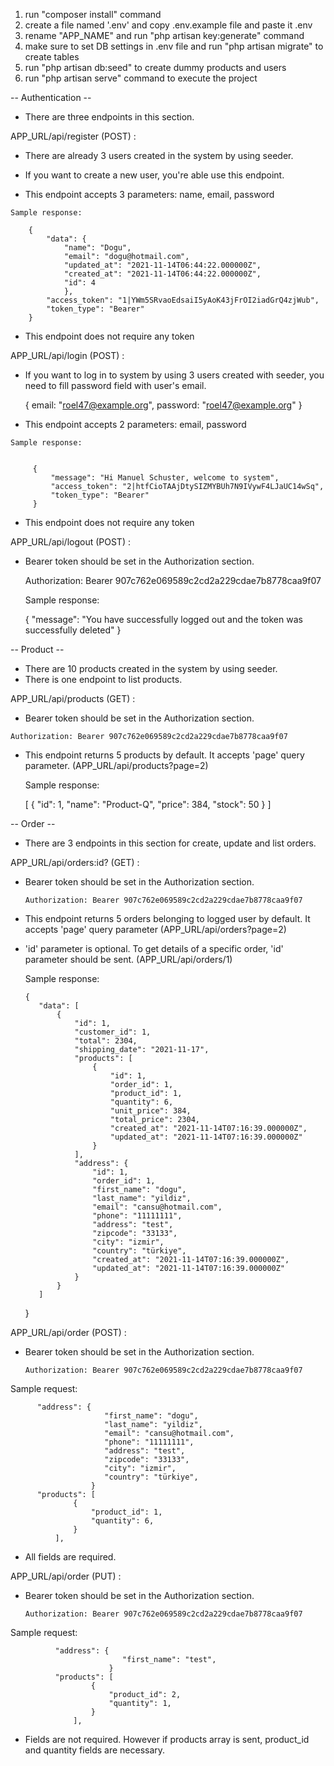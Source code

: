 1) run "composer install" command
2) create a file named '.env' and copy .env.example file and paste it .env
3) rename "APP_NAME" and run "php artisan key:generate" command
4) make sure to set DB settings in .env file and run "php artisan migrate" to create tables
5) run "php artisan db:seed" to create dummy products and users
6) run "php artisan serve" command to execute the project

-- Authentication --
- There are three endpoints in this section.

APP_URL/api/register (POST)  :  
  
   - There are already 3 users created in the system by using seeder.
   
   - If you want to create a new user, you're able use this endpoint.
   
   - This endpoint accepts 3 parameters: name, email, password
    
    Sample response:
      
        {
            "data": {
                "name": "Dogu",
                "email": "dogu@hotmail.com",
                "updated_at": "2021-11-14T06:44:22.000000Z",
                "created_at": "2021-11-14T06:44:22.000000Z",
                "id": 4
                },
            "access_token": "1|YWm5SRvaoEdsaiI5yAoK43jFrOI2iadGrQ4zjWub",
            "token_type": "Bearer"
        }
    
   - This endpoint does not require any token
    
    
APP_URL/api/login (POST)  :  
   
   - If you want to log in to system by using 3 users created with seeder, you need to fill password
    field with user's email.
      
        
      
        {
            email: "roel47@example.org",
            password: "roel47@example.org"
        }
    
   - This endpoint accepts 2 parameters: email, password
    
    
    
    Sample response:
       
       
         {
             "message": "Hi Manuel Schuster, welcome to system",
             "access_token": "2|htfCioTAAjDtySIZMYBUh7N9IVywF4LJaUC14wSq",
             "token_type": "Bearer"
         }
    
    
   - This endpoint does not require any token

APP_URL/api/logout (POST)  : 

   - Bearer token should be set in the Authorization section.
    
    
     Authorization: Bearer 907c762e069589c2cd2a229cdae7b8778caa9f07
     
     
     
     
     Sample response:
     
        {
             "message": "You have successfully logged out and the token was successfully deleted"
        }

-- Product --

   - There are 10 products created in the system by using seeder.
   - There is one endpoint to list products.
   
APP_URL/api/products (GET)  :

   - Bearer token should be set in the Authorization section.
       
    
    Authorization: Bearer 907c762e069589c2cd2a229cdae7b8778caa9f07
    
    

   - This endpoint returns 5 products by default. It accepts 'page' query parameter.
   (APP_URL/api/products?page=2)
   
        
     Sample response:
     
      
        [
            {
                "id": 1,
                "name": "Product-Q",
                "price": 384,
                "stock": 50
            }
        ]

-- Order --

   - There are 3 endpoints in this section for create, update and list orders.
   
APP_URL/api/orders:id? (GET)  :
    
   - Bearer token should be set in the Authorization section.
           
         Authorization: Bearer 907c762e069589c2cd2a229cdae7b8778caa9f07


   - This endpoint returns 5 orders belonging to logged user by default. It accepts 'page' query parameter
   (APP_URL/api/orders?page=2)
   
   - 'id' parameter is optional. To get details of a specific order, 'id' parameter should be sent.
    (APP_URL/api/orders/1)

        
      
       Sample response: 
        
        
         {
            "data": [
                {
                    "id": 1,
                    "customer_id": 1,
                    "total": 2304,
                    "shipping_date": "2021-11-17",
                    "products": [
                        {
                            "id": 1,
                            "order_id": 1,
                            "product_id": 1,
                            "quantity": 6,
                            "unit_price": 384,
                            "total_price": 2304,
                            "created_at": "2021-11-14T07:16:39.000000Z",
                            "updated_at": "2021-11-14T07:16:39.000000Z"
                        }
                    ],
                    "address": {
                        "id": 1,
                        "order_id": 1,
                        "first_name": "dogu",
                        "last_name": "yildiz",
                        "email": "cansu@hotmail.com",
                        "phone": "11111111",
                        "address": "test",
                        "zipcode": "33133",
                        "city": "izmir",
                        "country": "türkiye",
                        "created_at": "2021-11-14T07:16:39.000000Z",
                        "updated_at": "2021-11-14T07:16:39.000000Z"
                    }
                }
            ]
        }
        
APP_URL/api/order (POST)  :

   - Bearer token should be set in the Authorization section.
           
         Authorization: Bearer 907c762e069589c2cd2a229cdae7b8778caa9f07
         
         
   Sample request: 
   
          "address": {
                         "first_name": "dogu",
                         "last_name": "yildiz",
                         "email": "cansu@hotmail.com",
                         "phone": "11111111",
                         "address": "test",
                         "zipcode": "33133",
                         "city": "izmir",
                         "country": "türkiye",
                      }
          "products": [
                  {
                      "product_id": 1,
                      "quantity": 6,
                  }
              ],
    

- All fields are required.

APP_URL/api/order (PUT)  :

   - Bearer token should be set in the Authorization section.
               
         Authorization: Bearer 907c762e069589c2cd2a229cdae7b8778caa9f07
             
   Sample request: 
       
              "address": {
                             "first_name": "test",
                          }
              "products": [
                      {
                          "product_id": 2,
                          "quantity": 1,
                      }
                  ],
 


- Fields are not required. However if products array is sent, product_id and quantity fields are 
necessary.
